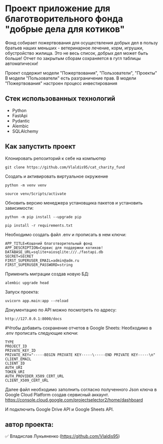 # Проект приложение для благотворительного фонда "добрые дела для котиков"

Фонд собирает пожертвования для осуществления добрых дел в пользу братьев наших меньших - ветеринарное лечение, корм, игрушки, обустройство жилища. Это не весь список, добрых дел может быть больше! 
Отчет по закрытым сборам сохраняется в гугл таблицы автоматически!

Проект содержит модели "Пожертвования", "Пользователи", "Проекты"
В модели "Пользователи" есть разграничение прав.
В модели "Пожертвования" настроен процесс инвестирования


## Стек использованных технологий 
*  Python
*  FastApi
*  Pydantic
*  Alembic
*  SQLAlchemy

## Как запустить проект
Клонировать репозиторий к себе на компьютер

```
git clone https://github.com/Vlaldis95/cat_charity_fund
```

Создать и активировать виртуальное окружение

```
python -m venv venv

source venv/Scripts/activate
```
Обновить версию менеджера установщика пакетов и установить зависимости:

```
python -m pip install --upgrade pip

pip install -r requirements.txt
```
Необходимо создать файл .env и прописать в нем ключи:

```
APP_TITLE=Кошачий благотворительный фонд
APP_DESCRIPTION=Сервис для поддержки котиков!
DATABASE_URL=sqlite+aiosqlite:///./fastapi.db
SECRET=SECRET
FIRST_SUPERUSER_EMAIL=admin@adm.ru
FIRST_SUPERUSER_PASSWORD=string
```
Применить миграции создав новую БД:

```
alembic upgrade head
```
Запуск проекта:
```
uvicorn app.main:app --reload
```
Документацию по API можно посмотреть по адресу:

```
http://127.0.0.1:8000/docs
```
#Чтобы добавить сохранение отчетов в Google Sheets:
Необходимо в .env прописать следующие ключи:
```
TYPE
PROJECT_ID
PRIVATE_KEY_ID
PRIVATE_KEY="-----BEGIN PRIVATE KEY-----\-----END PRIVATE KEY-----\n"
CLIENT_EMAIL
CLIENT_ID
AUTH_URI
TOKEN_URI
AUTH_PROVIDER_X509_CERT_URL
CLIENT_X509_CERT_URL
```
Далее файл необходимо заполнить согласно полученного Json ключа в Google Cloud Platform создав сервисный аккаунт. https://console.cloud.google.com/projectselector2/home/dashboard

И подключить Google Drive API и Google Sheets API.

## автор проекта:
:white_check_mark: Владислав Лукьяненко (https://github.com/Vlaldis95)